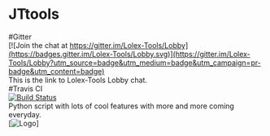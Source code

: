 # JTtools
#Gitter<br>
[![Join the chat at https://gitter.im/Lolex-Tools/Lobby](https://badges.gitter.im/Lolex-Tools/Lobby.svg)](https://gitter.im/Lolex-Tools/Lobby?utm_source=badge&utm_medium=badge&utm_campaign=pr-badge&utm_content=badge)<br>
 This is the link to Lolex-Tools Lobby chat.<br>
#Travis CI<br>
[![Build Status](https://travis-ci.org/LolexInc/Lolex-Tools.svg?branch=master)](https://travis-ci.org/LolexInc/Lolex-Tools)<br>
 Python script with lots of cool features with more and more coming everyday.<br>
[![Logo](https://www.designmantic.com/logo-design/variation?design=16069)]
